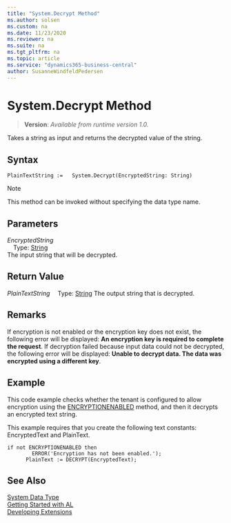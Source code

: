 ```yaml
---
title: "System.Decrypt Method"
ms.author: solsen
ms.custom: na
ms.date: 11/23/2020
ms.reviewer: na
ms.suite: na
ms.tgt_pltfrm: na
ms.topic: article
ms.service: "dynamics365-business-central"
author: SusanneWindfeldPedersen
---
```

[//]: # (START>DO_NOT_EDIT)
[//]: # (IMPORTANT:Do not edit any of the content between here and the END>DO_NOT_EDIT.)
[//]: # (Any modifications should be made in the .xml files in the ModernDev repo.)
# System.Decrypt Method
> **Version**: _Available from runtime version 1.0._

Takes a string as input and returns the decrypted value of the string.


## Syntax
```
PlainTextString :=   System.Decrypt(EncryptedString: String)
```
> [!NOTE]
> This method can be invoked without specifying the data type name.
## Parameters
*EncryptedString*  
&emsp;Type: [String](../string/string-data-type.md)  
The input string that will be decrypted.  


## Return Value
*PlainTextString*
&emsp;Type: [String](../string/string-data-type.md)
The output string that is decrypted.


[//]: # (IMPORTANT: END>DO_NOT_EDIT)

## Remarks  
 If encryption is not enabled or the encryption key does not exist, the following error will be displayed: **An encryption key is required to complete the request**. If decryption failed because input data could not be decrypted, the following error will be displayed: **Unable to decrypt data. The data was encrypted using a different key**.  

## Example  
 This code example checks whether the tenant is configured to allow encryption using the [ENCRYPTIONENABLED](../../methods-auto/system/system-encryptionenabled-method.md) method, and then it decrypts an encrypted text string.  

 This example requires that you create the following text constants: EncryptedText and PlainText.  

```  
if not ENCRYPTIONENABLED then  
        ERROR('Encryption has not been enabled.');  
      PlainText := DECRYPT(EncryptedText);  

```  

## See Also
[System Data Type](system-data-type.md)  
[Getting Started with AL](../../devenv-get-started.md)  
[Developing Extensions](../../devenv-dev-overview.md)